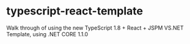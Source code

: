 # typescript-react-template
Walk through of using the new TypeScript 1.8 + React + JSPM VS.NET Template, using .NET CORE 1.1.0
